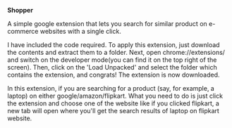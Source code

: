 **Shopper**


A simple google extension that lets you search for similar product on e-commerce websites with a single click.

I have included the code required. To apply this extension, just download the contents and extract them to a folder. Next, open chrome://extensions/ and switch on the developer mode(you can find it on the top right of the screen). Then, click on the 'Load Unpacked' and select the folder which contains the extension, and congrats! The extension is now downloaded.

In this extension, if you are searching for a product (say, for example, a laptop) on either google/amazon/flipkart. What you need to do is just click the extension and choose one of the website like if you clicked flipkart, a new tab will open where you'll get the search results of laptop on flipkart website.
